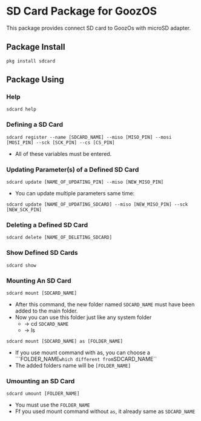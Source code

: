 # SD Card Package for GoozOS
This package provides connect SD card to GoozOs with microSD adapter.
## Package Install
```shell
pkg install sdcard
```
## Package Using

### Help
```shell
sdcard help
```

### Defining a SD Card
```shell
sdcard register --name [SDCARD_NAME] --miso [MISO_PIN] --mosi [MOSI_PIN] --sck [SCK_PIN] --cs [CS_PIN]
```

* All of these variables must be entered.
### Updating Parameter(s) of a Defined SD Card
```shell
sdcard update [NAME_OF_UPDATING_PIN] --miso [NEW_MISO_PIN]
``` 

* You can update multiple parameters same time: 
```shell
sdcard update [NAME_OF_UPDATING_SDCARD] --miso [NEW_MISO_PIN] --sck [NEW_SCK_PIN]
```

### Deleting a Defined SD Card
```shell
sdcard delete [NAME_OF_DELETING_SDCARD]
```

### Show Defined SD Cards
```shell
sdcard show
```

### Mounting An SD Card
``` 
sdcard mount [SDCARD_NAME]
```
* After this command, the new folder named ``SDCARD_NAME`` must have been added to the main folder.
* Now you can use this folder just like any system folder
  * -> cd ``SDCARD_NAME``
  * -> ls
```
sdcard mount [SDCARD_NAME] as [FOLDER_NAME]
```
* If you use mount command with as, you can choose a ```FOLDER_NAME`` which different from ``SDCARD_NAME``
* The added folders name will be ``[FOLDER_NAME]``
### Umounting an SD Card
```
sdcard umount [FOLDER_NAME]
```
* You must use the ``FOLDER_NAME`` 
* Ff you used mount command without `as`, it already same as ``SDCARD_NAME``
